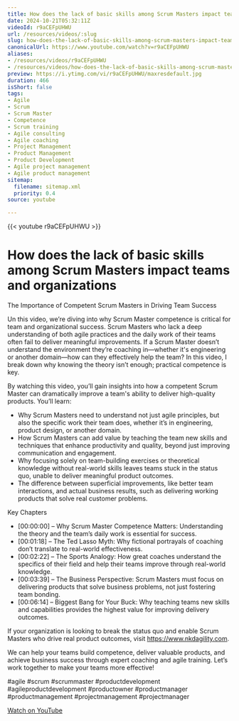 ```yaml
---
title: How does the lack of basic skills among Scrum Masters impact teams and organizations
date: 2024-10-21T05:32:11Z
videoId: r9aCEFpUHWU
url: /resources/videos/:slug
slug: how-does-the-lack-of-basic-skills-among-scrum-masters-impact-teams-and-organizations
canonicalUrl: https://www.youtube.com/watch?v=r9aCEFpUHWU
aliases:
- /resources/videos/r9aCEFpUHWU
- /resources/videos/how-does-the-lack-of-basic-skills-among-scrum-masters-impact-teams-and-organizations
preview: https://i.ytimg.com/vi/r9aCEFpUHWU/maxresdefault.jpg
duration: 466
isShort: false
tags:
- Agile
- Scrum
- Scrum Master
- Competence
- Scrum training
- Agile consulting
- Agile coaching
- Project Management
- Product Management
- Product Development
- Agile project management
- Agile product management
sitemap:
  filename: sitemap.xml
  priority: 0.4
source: youtube

---
```


{{< youtube r9aCEFpUHWU >}}

# How does the lack of basic skills among Scrum Masters impact teams and organizations

The Importance of Competent Scrum Masters in Driving Team Success

Un this video, we’re diving into why Scrum Master competence is critical for team and organizational success. Scrum Masters who lack a deep understanding of both agile practices and the daily work of their teams often fail to deliver meaningful improvements. If a Scrum Master doesn’t understand the environment they’re coaching in—whether it's engineering or another domain—how can they effectively help the team? In this video, I break down why knowing the theory isn’t enough; practical competence is key.

By watching this video, you’ll gain insights into how a competent Scrum Master can dramatically improve a team's ability to deliver high-quality products. You’ll learn:  

- Why Scrum Masters need to understand not just agile principles, but also the specific work their team does, whether it’s in engineering, product design, or another domain.  
- How Scrum Masters can add value by teaching the team new skills and techniques that enhance productivity and quality, beyond just improving communication and engagement.  
- Why focusing solely on team-building exercises or theoretical knowledge without real-world skills leaves teams stuck in the status quo, unable to deliver meaningful product outcomes.  
- The difference between superficial improvements, like better team interactions, and actual business results, such as delivering working products that solve real customer problems.  

Key Chapters  
- [00:00:00] – Why Scrum Master Competence Matters: Understanding the theory and the team’s daily work is essential for success.  
- [00:01:18] – The Ted Lasso Myth: Why fictional portrayals of coaching don’t translate to real-world effectiveness.  
- [00:02:22] – The Sports Analogy: How great coaches understand the specifics of their field and help their teams improve through real-world knowledge.  
- [00:03:39] – The Business Perspective: Scrum Masters must focus on delivering products that solve business problems, not just fostering team bonding.  
- [00:06:14] – Biggest Bang for Your Buck: Why teaching teams new skills and capabilities provides the highest value for improving delivery outcomes.  


If your organization is looking to break the status quo and enable Scrum Masters who drive real product outcomes, visit https://www.nkdagility.com.

We can help your teams build competence, deliver valuable products, and achieve business success through expert coaching and agile training. Let’s work together to make your teams more effective!

#agile #scrum #scrummaster #productdevelopment #agileproductdevelopment #productowner #productmanager #productmanagement #projectmanagement #projectmanager

[Watch on YouTube](https://www.youtube.com/watch?v=r9aCEFpUHWU)
